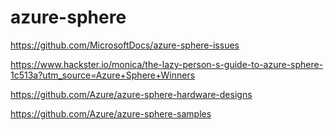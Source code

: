 # azure-sphere

https://github.com/MicrosoftDocs/azure-sphere-issues

https://www.hackster.io/monica/the-lazy-person-s-guide-to-azure-sphere-1c513a?utm_source=Azure+Sphere+Winners

https://github.com/Azure/azure-sphere-hardware-designs

https://github.com/Azure/azure-sphere-samples
